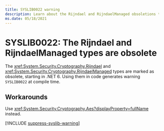 ```yaml
---
title: SYSLIB0022 warning
description: Learn about the Rijndael and RijndaelManaged obsoletions that generate compile-time warning SYSLIB0022.
ms.date: 05/18/2021
---
```

# SYSLIB0022: The Rijndael and RijndaelManaged types are obsolete

The <xref:System.Security.Cryptography.Rijndael> and <xref:System.Security.Cryptography.RijndaelManaged> types are marked as obsolete, starting in .NET 6. Using them in code generates warning `SYSLIB0022` at compile time.

## Workarounds

Use <xref:System.Security.Cryptography.Aes?displayProperty=fullName> instead.

[!INCLUDE [suppress-syslib-warning](includes/suppress-syslib-warning.md)]
